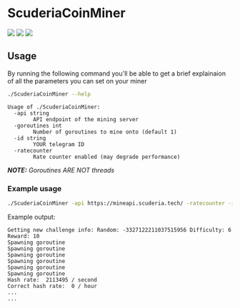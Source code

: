 # ScuderiaCoinMiner

![](https://img.shields.io/github/go-mod/go-version/ScuderiaScottiTech/ScuderiaCoinMiner)
![](https://img.shields.io/github/v/tag/ScuderiaScottiTech/ScuderiaCoinMiner)
![](https://img.shields.io/github/workflow/status/ScuderiaScottiTech/ScuderiaCoinMiner/goreleaser?label=Releaser)

## Usage

By running the following command you'll be able to get a brief explainaion of all the parameters you can set on your miner

```bash
./ScuderiaCoinMiner --help
```
```
Usage of ./ScuderiaCoinMiner:
  -api string
        API endpoint of the mining server
  -goroutines int
        Number of goroutines to mine onto (default 1)
  -id string
        YOUR telegram ID
  -ratecounter
        Rate counter enabled (may degrade performance)
```

*__NOTE:__ Goroutines ARE NOT threads*

### Example usage

```bash
./ScuderiaCoinMiner -api https://mineapi.scuderia.tech/ -ratecounter -id 12341234123412 -goroutines 6
```

Example output:
```
Getting new challenge info: Random: -3327122211037515956 Difficulty: 6 Reward: 10
Spawning goroutine
Spawning goroutine
Spawning goroutine
Spawning goroutine
Spawning goroutine
Spawning goroutine
Hash rate:  2113495 / second
Correct hash rate:  0 / hour
...
...
```